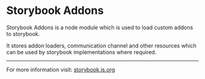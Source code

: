 # Storybook Addons

Storybook Addons is a node module which is used to load custom addons to storybook.

It stores addon loaders, communication channel and other resources which can be used by storybook implementations where required.

* * *

For more information visit: [storybook.js.org](https://storybook.js.org)
